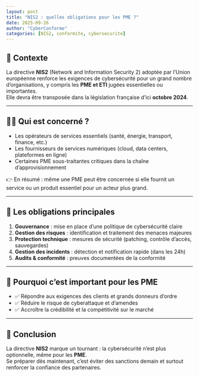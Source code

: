 ```yaml
---
layout: post
title: "NIS2 : quelles obligations pour les PME ?"
date: 2025-09-26
author: "CyberConforme"
categories: [NIS2, conformite, cybersecurite]
---
```


## 🔎 Contexte
La directive **NIS2** (Network and Information Security 2) adoptée par l’Union européenne renforce les exigences de cybersécurité pour un grand nombre d’organisations, y compris les **PME et ETI** jugées essentielles ou importantes.  
Elle devra être transposée dans la législation française d’ici **octobre 2024**.

---

## 👩‍💼 Qui est concerné ?
- Les opérateurs de services essentiels (santé, énergie, transport, finance, etc.)  
- Les fournisseurs de services numériques (cloud, data centers, plateformes en ligne)  
- Certaines PME sous-traitantes critiques dans la chaîne d’approvisionnement  

👉 En résumé : même une PME peut être concernée si elle fournit un service ou un produit essentiel pour un acteur plus grand.  

---

## 📌 Les obligations principales
1. **Gouvernance** : mise en place d’une politique de cybersécurité claire  
2. **Gestion des risques** : identification et traitement des menaces majeures  
3. **Protection technique** : mesures de sécurité (patching, contrôle d’accès, sauvegardes)  
4. **Gestion des incidents** : détection et notification rapide (dans les 24h)  
5. **Audits & conformité** : preuves documentées de la conformité  

---

## 🚀 Pourquoi c’est important pour les PME
- ✅ Répondre aux exigences des clients et grands donneurs d’ordre  
- ✅ Réduire le risque de cyberattaque et d’amendes  
- ✅ Accroître la crédibilité et la compétitivité sur le marché  

---

## 📝 Conclusion
La directive **NIS2** marque un tournant : la cybersécurité n’est plus optionnelle, même pour les **PME**.  
Se préparer dès maintenant, c’est éviter des sanctions demain et surtout renforcer la confiance des partenaires.
